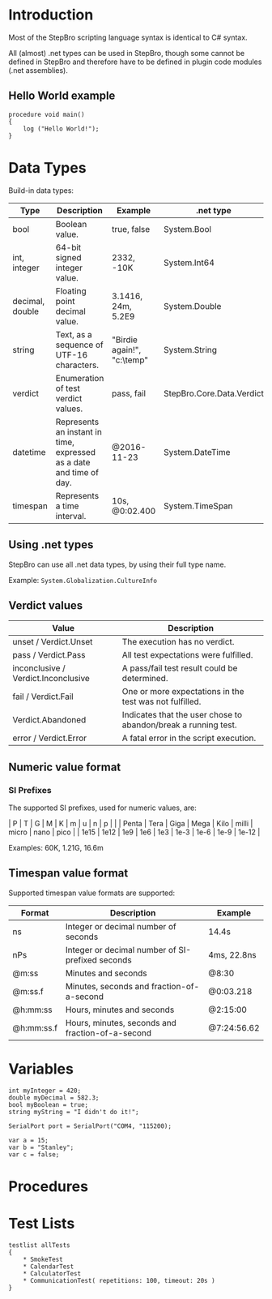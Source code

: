 # Introduction

Most of the StepBro scripting language syntax is identical to C# syntax.

All (almost) .net types can be used in StepBro, though some cannot be defined in StepBro and therefore have to be defined in plugin code modules (.net assemblies).
## Hello World example

```
procedure void main()
{
    log ("Hello World!");
}
```

# Data Types

Build-in data types:

**Type** | **Description** | **Example** | **.net type**
-------- | --------------- | ----------- | -------------
bool | Boolean value. | true, false | System.Bool
int, integer | 64-bit signed integer value. | 2332, -10K | System.Int64
decimal, double | Floating point decimal value. | 3.1416, 24m, 5.2E9 | System.Double
string | Text, as a sequence of UTF-16 characters. | "Birdie again!", "c:\\temp" | System.String
verdict | Enumeration of test verdict values. | pass, fail | StepBro.Core.Data.Verdict
datetime | Represents an instant in time, expressed as a date and time of day.| @2016-11-23 | System.DateTime
timespan | Represents a time interval. | 10s, @0:02.400 | System.TimeSpan

## Using .net types

StepBro can use all .net data types, by using their full type name.

Example: ```System.Globalization.CultureInfo```

## Verdict values

**Value** | **Description**
--------- | ---------------
unset / Verdict.Unset | The execution has no verdict.
pass / Verdict.Pass | All test expectations were fulfilled.
inconclusive / Verdict.Inconclusive| A pass/fail test result could be determined.
fail / Verdict.Fail | One or more expectations in the test was not fulfilled.
Verdict.Abandoned | Indicates that the user chose to abandon/break a running test.
error / Verdict.Error | A fatal error in the script execution.

## Numeric value format



### SI Prefixes

The supported SI prefixes, used for numeric values, are:

| P | T | G | M | K | m | u | n | p |
|
| Penta | Tera | Giga  | Mega | Kilo | milli | micro | nano | pico |
| 1e15 | 1e12 | 1e9 | 1e6 | 1e3 | 1e-3 | 1e-6 | 1e-9 | 1e-12 |

Examples:
60K, 1.21G, 16.6m

## Timespan value format

Supported timespan value formats are supported:

**Format** | **Description** | **Example**
---------- | --------------- | -----------
ns | Integer or decimal number of seconds | 14.4s
nPs | Integer or decimal number of SI-prefixed seconds | 4ms, 22.8ns
@m:ss | Minutes and seconds | @8:30
@m:ss.f | Minutes, seconds and fraction-of-a-second | @0:03.218
@h:mm:ss | Hours, minutes and seconds | @2:15:00
@h:mm:ss.f | Hours, minutes, seconds and fraction-of-a-second | @7:24:56.62

# Variables

```
int myInteger = 420;
double myDecimal = 582.3;
bool myBoolean = true;
string myString = "I didn't do it!";

SerialPort port = SerialPort("COM4, "115200); 

var a = 15;
var b = "Stanley";
var c = false;
```

# Procedures

# Test Lists

```
testlist allTests
{
    * SmokeTest
    * CalendarTest
    * CalculatorTest
    * CommunicationTest( repetitions: 100, timeout: 20s )
}
```
